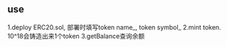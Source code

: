 ## use
1.deploy ERC20.sol, 部署时填写token name_, token symbol_
2.mint token. 10^18会铸造出来1个token
3.getBalance查询余额